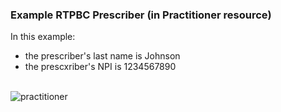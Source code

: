 ### Example RTPBC Prescriber (in Practitioner resource)
In this example:
* the prescriber's last name is Johnson
* the prescxriber's NPI is 1234567890

<br/>

<div><img src="https://www.frankmckinney.com/carin-rtpbc/rtpbc-practitioner-03.png" alt="practitioner"></div>

<br/>